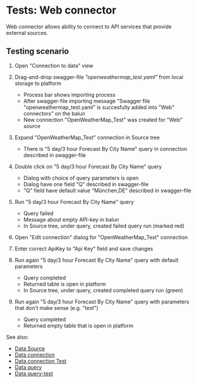 <!-- TITLE: Tests: Web connector -->
<!-- SUBTITLE: -->

# Tests: Web connector

Web connector allows ability to connect to API services that provide external sources.

## Testing scenario

1. Open "Connection to data" view

1. Drag-and-drop swagger-file *"openweathermap_test.yaml"* from local storage to platform
   * Process bar shows importing process
   * After swagger-file importing message "Swagger file "openweathermap_test.yaml" is succesfully added into "Web" connectors" on the balun
   * New connection "OpenWeatherMap_Test" was created for "Web" source 
   
1. Expand "OpenWeatherMap_Test" connection in Source tree
   * There is "5 day/3 hour Forecast By City Name" query in connection described in swagger-file

1. Double click on "5 day/3 hour Forecast By City Name" query
   * Dialog with choice of query parameters is open
   * Dialog have one field "Q" described in swagger-file
   * "Q" field have default value "München,DE" described in swagger-file

1. Run "5 day/3 hour Forecast By City Name" query   
   * Query failed
   * Message about empty API-key in balun
   * In Source tree, under query, created failed query run (marked red)
   
1. Open "Edit connection" dialog for "OpenWeatherMap_Test" connection

1. Enter correct ApiKey to "Api Key" field and save changes

1. Run again "5 day/3 hour Forecast By City Name" query with default parameters
   * Query completed
   * Returned table is open in platform
   * In Source tree, under query, created completed query run (green)
 
1. Run again "5 day/3 hour Forecast By City Name" query with parameters that don't make sense (e.g. "test")
   * Query completed
   * Returned empty table that is open in platform


See also:
 * [Data Source](../entities/data-source.md)  
 * [Data connection](../entities/data-connection.md)
 * [Data connection Test](../entities/data-connection-test.md)
 * [Data query](../entities/data-query.md)
 * [Data query-test](../entities/data-query-test.md)
